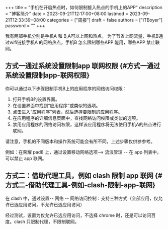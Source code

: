 +++
title = "手机在开启热点时，如何限制接入热点的手机上的APP"
description = "博客简介"
date = 2023-09-21T12:17:00+08:00
lastmod = 2023-09-21T12:33:39+08:00
categories = ["周报"]
draft = false
authors = ["iTBoyer"]
password = ""
+++

我有两部手机分别是手机A 和 B,A可以上网和热点。 为了节省上网流量，手机B通过wifi链接手机A 的网络热点，手机B 怎么限制哪些APP 能用，哪些APP 禁止联网。 


## 方式一通过系统设置限制app 联网权限 {#方式一通过系统设置限制app-联网权限}

你可以通过以下步骤限制手机B上的应用程序的网络访问权限： 

1.  打开手机B的设置界面。
2.  在设置界面中找到“应用程序”或类似的选项。
3.  点击进入“应用程序”列表，然后选择要限制的应用程序。
4.  在应用程序的详细信息页面中，查找网络访问权限或类似的选项。
5.  禁用应用程序的网络访问权限，这样该应用程序将无法使用手机A的热点进行联网。

请注意，手机的不同版本和操作系统可能会有所不同，上述步骤仅供参参考。 

例如：在荣耀 pad8 上，通过设置移动网络选项--&gt; 流浪管理 -- 在 app 列表中，可以禁止 app 联网。 


## 方式二：借助代理工具，例如 clash 限制 app 联网 {#方式二-借助代理工具-例如-clash-限制-app-联网}

在 clash 中，通过设置-- 网络 -- 网络访问控制：支持三种方式（全部应用，仅允许已选应用访问，不允许已选应用访问） 

经过测试，设置为仅允许已选应用访问，不选择 chrome 时，还是可以访问百度。clash 只限制代理，不限制联网。 

